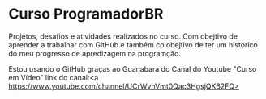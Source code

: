 # Curso ProgramadorBR
 Projetos, desafios e atividades realizados no curso. Com obejtivo de aprender a trabalhar com GitHub e também co obejtivo de ter um historico do meu progresso de apredizagem na programção.

 Estou usando o GitHub graças ao Guanabara do Canal do Youtube "Curso em Vídeo"
 link do canal:<a https://www.youtube.com/channel/UCrWvhVmt0Qac3HgsjQK62FQ>
